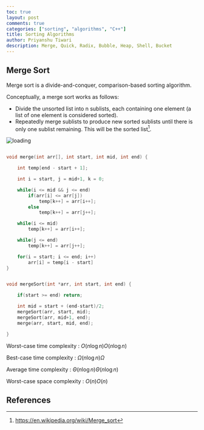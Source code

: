 ```yaml
---
toc: true
layout: post
comments: true
categories: ["sorting", "algorithms", "C++"]
title: Sorting Algorithms
author: Priyanshu Tiwari
description: Merge, Quick, Radix, Bubble, Heap, Shell, Bucket
---
```


## Merge Sort

Merge sort is a divide-and-conquer, comparison-based sorting algorithm.

Conceptually, a merge sort works as follows:

- Divide the unsorted list into n sublists, each containing one element (a list of one element is considered sorted).
- Repeatedly merge sublists to produce new sorted sublists until there is only one sublist remaining. This will be the sorted list[^1].

![loading](https://upload.wikimedia.org/wikipedia/commons/c/cc/Merge-sort-example-300px.gif)

```cpp

void merge(int arr[], int start, int mid, int end) {

	int temp[end - start + 1];

	int i = start, j = mid+1, k = 0;

	while(i <= mid && j <= end) 
		if(arr[i] <= arr[j])
			temp[k++] = arr[i++];
		else
			temp[k++] = arr[j++];

	while(i <= mid) 
		temp[k++] = arr[i++];

	while(j <= end) 
		temp[k++] = arr[j++];

	for(i = start; i <= end; i++)
		arr[i] = temp[i - start]
}


void mergeSort(int *arr, int start, int end) {

	if(start >= end) return; 

    int mid = start + (end-start)/2;
    mergeSort(arr, start, mid);
    mergeSort(arr, mid+1, end);
    merge(arr, start, mid, end);

}
```

Worst-case time complexity : ${\displaystyle O(n\log n)}O(n\log n)$

Best-case time complexity : ${\displaystyle \Omega (n\log n)}\Omega$

Average time complexity : ${\displaystyle \Theta (n\log n)}\Theta (n\log n)$

Worst-case space complexity : ${\displaystyle O(n)}O(n)$ 

## References

[^1]: https://en.wikipedia.org/wiki/Merge_sort